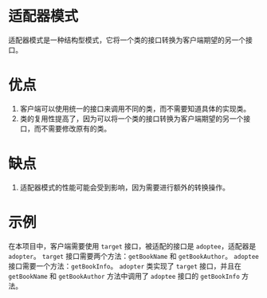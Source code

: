 # 适配器模式
适配器模式是一种结构型模式，它将一个类的接口转换为客户端期望的另一个接口。

# 优点
1. 客户端可以使用统一的接口来调用不同的类，而不需要知道具体的实现类。
2. 类的复用性提高了，因为可以将一个类的接口转换为客户端期望的另一个接口，而不需要修改原有的类。

# 缺点
1. 适配器模式的性能可能会受到影响，因为需要进行额外的转换操作。

# 示例
在本项目中，客户端需要使用 `target` 接口，被适配的接口是 `adoptee`，适配器是 `adopter`。
`target` 接口需要两个方法：`getBookName` 和 `getBookAuthor`。
`adoptee` 接口需要一个方法：`getBookInfo`。
`adopter` 类实现了 `target` 接口，并且在 `getBookName` 和 `getBookAuthor` 方法中调用了 `adoptee` 接口的 `getBookInfo` 方法。
